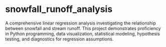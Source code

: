# snowfall_runoff_analysis
A comprehensive linear regression analysis investigating the relationship between snowfall and stream runoff. This project demonstrates proficiency in Python programming, data visualization, statistical modeling, hypothesis testing, and diagnostics for regression assumptions.
